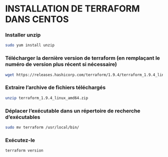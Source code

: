 # INSTALLATION DE TERRAFORM DANS CENTOS

### Installer unzip
```bash
sudo yum install unzip
```

### Télécharger la dernière version de terraform (en remplaçant le numéro de version plus récent si nécessaire)
```bash
wget https://releases.hashicorp.com/terraform/1.9.4/terraform_1.9.4_linux_amd64.zip
```

### Extraire l’archive de fichiers téléchargés
```bash
unzip terraform_1.9.4_linux_amd64.zip
```

### Déplacer l’exécutable dans un répertoire de recherche d’exécutables
```bash
sudo mv terraform /usr/local/bin/
```

### Exécutez-le
```bash
terraform version 
```